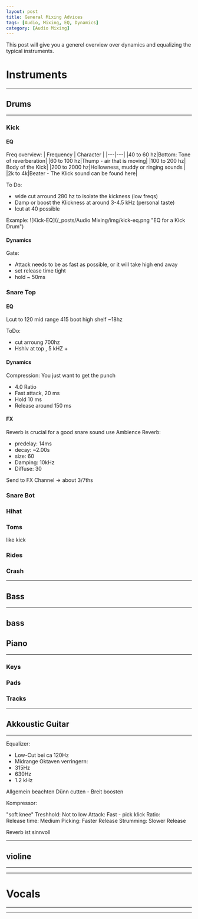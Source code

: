 ```yaml
---
layout: post
title: General Mixing Advices
tags: [Audio, Mixing, EQ, Dynamics]
category: [Audio Mixing]
---
```

This post will give you a generel overview over dynamics and equalizing the typical instruments.

# Instruments
---

## Drums
---

### Kick

#### EQ

Freq overview:
| Frequency | Character |
|---|---|
|40 to 60 hz|Bottom: Tone of reverberation|
|60 to 100 hz|Thump - air that is moving|
|100 to 200 hz| Body of the Kick|
|200 to 2000 hz|Hollowness, muddy or ringing sounds |
|2k to 4k|Beater - The Klick sound can be found here|

To Do:
- wide cut arround 280 hz to isolate the kickness (low freqs)
- Damp or boost the Klickness at around 3-4.5 kHz (personal taste)
- lcut at 40 possible

Example:
![Kick-EQ](/_posts/Audio Mixing/img/kick-eq.png "EQ for a Kick Drum")

#### Dynamics

Gate:
- Attack needs to be as fast as possible, or it will take high end away
- set release time tight
- hold ~ 50ms

### Snare Top

#### EQ
Lcut to 120
mid range 415
boot high shelf ~18hz

ToDo:
- cut arroung 700hz
- Hshlv at top , 5 kHZ +

#### Dynamics

Compression:
You just want to get the punch

- 4.0 Ratio
- Fast attack, 20 ms
- Hold 10 ms
- Release around 150 ms

#### FX

Reverb is crucial for a good snare sound
use Ambience Reverb:
- predelay: 14ms
- decay: ~2.00s
- size: 60
- Damping: 10kHz
- Diffuse: 30

Send to FX Channel -> about 3/7ths


### Snare Bot

### Hihat

### Toms

like kick

### Rides

### Crash
---

## Bass
---
bass
---



## Piano
---
### Keys


### Pads


### Tracks

---
## Akkoustic Guitar
---
Equalizer:
- Low-Cut bei ca 120Hz
- Midrange Oktaven verringern:
- 315Hz
- 630Hz
- 1.2 kHz

Allgemein beachten
Dünn cutten - Breit boosten

Kompressor:

"soft knee" 
Treshhold:	Not to low
Attack:	Fast - pick klick
Ratio:	
Release time:	Medium
Picking:        Faster Release
Strumming: Slower Release

Reverb ist  sinnvoll

---

## violine
---
---

# Vocals
---
---